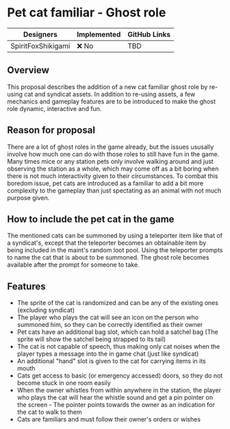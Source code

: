 # Pet cat familiar - Ghost role

| Designers | Implemented | GitHub Links |
|---|---|---|
| SpiritFoxShikigami | :x: No | TBD |

## Overview

This proposal describes the addition of a new cat familiar ghost role by re-using cat and syndicat assets.
In addition to re-using assets, a few mechanics and gameplay features are to be introduced to make the ghost role dynamic, interactive and fun.

## Reason for proposal

There are a lot of ghost roles in the game already, but the issues ususally involve how much one can do with those roles to still have fun in the game.
Many times mice or any station pets only involve walking around and just observing the station as a whole, which may come off as a bit boring when there is not much interactivity given to their circumstances.
To combat this boredom issue, pet cats are introduced as a familiar to add a bit more complexity to the gameplay than just spectating as an animal with not much purpose given.

## How to include the pet cat in the game

The mentioned cats can be summoned by using a teleporter item like that of a syndicat's, except that the teleporter becomes an obtainable item by being included in the maint's random loot pool.
Using the teleporter prompts to name the cat that is about to be summoned.
The ghost role becomes available after the prompt for someone to take.

## Features

- The sprite of the cat is randomized and can be any of the existing ones (excluding syndicat)
- The player who plays the cat will see an icon on the person who summoned him, so they can be correctly identified as their owner
- Pet cats have an additional bag slot, which can hold a satchel bag (The sprite will show the satchel being strapped to its tail)
- The cat is not capable of speech, thus making only cat noises when the player types a message into the in game chat (just like syndicat)
- An additional "hand" slot is given to the cat for carrying items in its mouth
- Cats get access to basic (or emergency accessed) doors, so they do not become stuck in one room easily
- When the owner whistles from within anywhere in the station, the player who plays the cat will hear the whistle sound and get a pin pointer on the screen - The pointer points towards the owner as an indication for the cat to walk to them
- Cats are familiars and must follow their owner's orders or wishes

